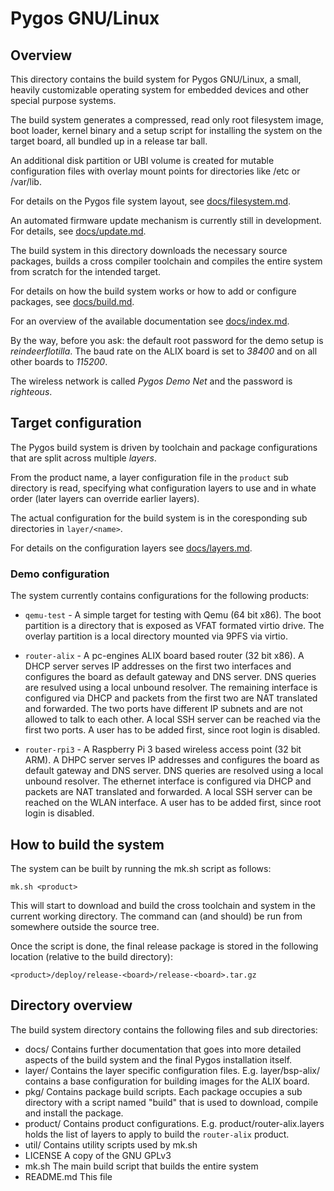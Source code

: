 # Pygos GNU/Linux

## Overview

This directory contains the build system for Pygos GNU/Linux, a small, heavily
customizable operating system for embedded devices and other special purpose
systems.

The build system generates a compressed, read only root filesystem image, boot
loader, kernel binary and a setup script for installing the system on the target
board, all bundled up in a release tar ball.

An additional disk partition or UBI volume is created for mutable configuration
files with overlay mount points for directories like /etc or /var/lib.

For details on the Pygos file system layout, see
[docs/filesystem.md](docs/filesystem.md).

An automated firmware update mechanism is currently still in development.
For details, see [docs/update.md](docs/update.md).

The build system in this directory downloads the necessary source packages,
builds a cross compiler toolchain and compiles the entire system from scratch
for the intended target.

For details on how the build system works or how to add or configure packages,
see [docs/build.md](docs/build.md).

For an overview of the available documentation see [docs/index.md](docs/index.md).

By the way, before you ask: the default root password for the demo setup is
*reindeerflotilla*. The baud rate on the ALIX board is set to *38400* and on
all other boards to *115200*.

The wireless network is called *Pygos Demo Net* and the password
is *righteous*.

## Target configuration

The Pygos build system is driven by toolchain and package configurations
that are split across multiple *layers*.

From the product name, a layer configuration file in the `product` sub
directory is read, specifying what configuration layers to use and in
whate order (later layers can override earlier layers).

The actual configuration for the build system is in the coresponding sub
directories in `layer/<name>`.

For details on the configuration layers see [docs/layers.md](docs/layers.md).


### Demo configuration

The system currently contains configurations for the following products:

 - `qemu-test` - A simple target for testing with Qemu (64 bit x86). The boot
   partition is a directory that is exposed as VFAT formated virtio drive.
   The overlay partition is a local directory mounted via 9PFS via virtio.

 - `router-alix` - A pc-engines ALIX board based router (32 bit x86). A DHCP
   server serves IP addresses on the first two interfaces and configures the
   board as default gateway and DNS server. DNS queries are resulved using
   a local unbound resolver. The remaining interface is configured via DHCP
   and packets from the first two are NAT translated and forwarded. The two
   ports have different IP subnets and are not allowed to talk to each other.
   A local SSH server can be reached via the first two ports. A user has to
   be added first, since root login is disabled.

 - `router-rpi3` - A Raspberry Pi 3 based wireless access point (32 bit ARM).
   A DHPC server serves IP addresses and configures the board as default
   gateway and DNS server. DNS queries are resolved using a local unbound
   resolver. The ethernet interface is configured via DHCP and packets
   are NAT translated and forwarded. A local SSH server can be reached on the
   WLAN interface. A user has to be added first, since root login is disabled.


## How to build the system

The system can be built by running the mk.sh script as follows:

    mk.sh <product>

This will start to download and build the cross toolchain and system in the
current working directory. The command can (and should) be run from somewhere
outside the source tree.

Once the script is done, the final release package is stored in the following
location (relative to the build directory):

    <product>/deploy/release-<board>/release-<board>.tar.gz

## Directory overview

The build system directory contains the following files and sub directories:

 - docs/
     Contains further documentation that goes into more detailed aspects of
     the build system and the final Pygos installation itself.
 - layer/
     Contains the layer specific configuration files. E.g. layer/bsp-alix/
	 contains a base configuration for building images for the ALIX board.
 - pkg/
     Contains package build scripts. Each package occupies a sub directory
     with a script named "build" that is used to download, compile and
     install the package.
 - product/
     Contains product configurations. E.g. product/router-alix.layers holds
     the list of layers to apply to build the `router-alix` product.
 - util/
     Contains utility scripts used by mk.sh
 - LICENSE
     A copy of the GNU GPLv3
 - mk.sh
     The main build script that builds the entire system
 - README.md
     This file
